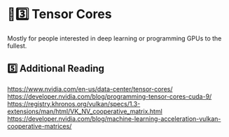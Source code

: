 # 🧬3️⃣ Tensor Cores
Mostly for people interested in deep learning or programming GPUs to the fullest.

## 5️⃣ Additional Reading
https://www.nvidia.com/en-us/data-center/tensor-cores/
https://developer.nvidia.com/blog/programming-tensor-cores-cuda-9/
https://registry.khronos.org/vulkan/specs/1.3-extensions/man/html/VK_NV_cooperative_matrix.html
https://developer.nvidia.com/blog/machine-learning-acceleration-vulkan-cooperative-matrices/

